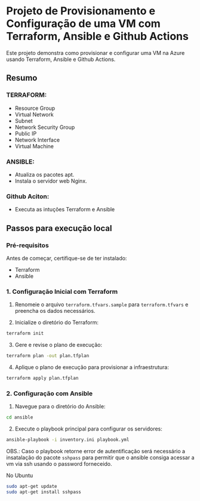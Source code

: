 # Projeto de Provisionamento e Configuração de uma VM com Terraform, Ansible e Github Actions

Este projeto demonstra como provisionar e configurar uma VM na Azure usando Terraform, Ansible e Github Actions.

## Resumo

### TERRAFORM:

- Resource Group
- Virtual Network
- Subnet
- Network Security Group
- Public IP
- Network Interface
- Virtual Machine

### ANSIBLE:

- Atualiza os pacotes apt.
- Instala o servidor web Nginx.

### Github Aciton:

- Executa as intuções Terraform e Ansible

## Passos para execução local

### Pré-requisitos

Antes de começar, certifique-se de ter instalado:

- Terraform
- Ansible

### 1. Configuração Inicial com Terraform

1. Renomeie o arquivo `terraform.tfvars.sample` para `terraform.tfvars` e preencha os dados necessários.

2. Inicialize o diretório do Terraform:

```bash
terraform init
```

3. Gere e revise o plano de execução:

```bash
terraform plan -out plan.tfplan
```

4. Aplique o plano de execução para provisionar a infraestrutura:

```bash
terraform apply plan.tfplan
```

### 2. Configuração com Ansible

1. Navegue para o diretório do Ansible:

```bash
cd ansible
```

2. Execute o playbook principal para configurar os servidores:

```bash
ansible-playbook -i inventory.ini playbook.yml
```

OBS.: Caso o playbook retorne error de autentificação será necessário a insatalação do pacote `sshpass` para permitir que o ansible consiga acessar a vm via ssh usando o password forneceido.

No Ubuntu

```bash
sudo apt-get update
sudo apt-get install sshpass
```
